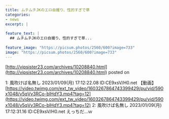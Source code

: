 ```yaml
---
title: ムチムチJKのエロ自撮り、性的すぎで草
categories:
- news
excerpt: |
  
feature_text: |
  ## ムチムチJKのエロ自撮り、性的すぎで草...
  
feature_image: "https://picsum.photos/2560/600?image=733"
image: "https://picsum.photos/2560/600?image=733"
---
```


[http://vipsister23.com/archives/10208840.html](http://vipsister23.com/archives/10208840.html)
posted on 

<!--more-->

1: 風吹けば名無し 2023/01/09(月) 17:12:22.08 ID:CE9xsV/H0.net 【動画】[https://video.twimg.com/ext_tw_video/1603267864743399429/pu/vid/590x1048/v5qVv3RCo-blHdY3.mp4?tag=12](https://video.twimg.com/ext_tw_video/1603267864743399429/pu/vid/590x1048/v5qVv3RCo-blHdY3.mp4?tag=12) 2: 風吹けば名無し 2023/01/09(月) 17:12:31.16 ID:CE9xsV/H0.net えっちだ...ｗ
